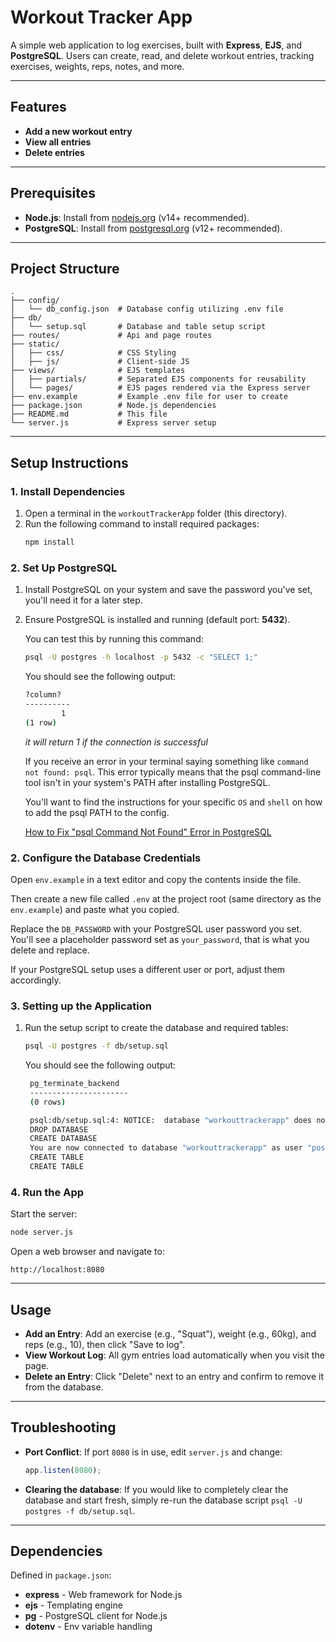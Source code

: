 # Workout Tracker App

A simple web application to log exercises, built with **Express**, **EJS**, and **PostgreSQL**. Users can create, read, and delete workout entries, tracking exercises, weights, reps, notes, and more.

---

## Features

- **Add a new workout entry**
- **View all entries**
- **Delete entries**

---

## Prerequisites

- **Node.js**: Install from [nodejs.org](https://nodejs.org/) (v14+ recommended).
- **PostgreSQL**: Install from [postgresql.org](https://www.postgresql.org/download/) (v12+ recommended).

---

## Project Structure

```
.
├── config/
│   └── db_config.json  # Database config utilizing .env file
├── db/
│   └── setup.sql       # Database and table setup script
├── routes/             # Api and page routes
├── static/
│   ├── css/            # CSS Styling
│   ├── js/             # Client-side JS
├── views/              # EJS templates
│   ├── partials/       # Separated EJS components for reusability
│   └── pages/          # EJS pages rendered via the Express server
├── env.example         # Example .env file for user to create
├── package.json        # Node.js dependencies
├── README.md           # This file
└── server.js           # Express server setup
```

---

## Setup Instructions

### 1. Install Dependencies

1. Open a terminal in the `workoutTrackerApp` folder (this directory).
2. Run the following command to install required packages:
   ```bash
   npm install
   ```

### 2. Set Up PostgreSQL

1. Install PostgreSQL on your system and save the password you've set, you'll need it for a later step.

2. Ensure PostgreSQL is installed and running (default port: **5432**).

   You can test this by running this command:

   ```bash
   psql -U postgres -h localhost -p 5432 -c "SELECT 1;"
   ```

   You should see the following output:

   ```bash
   ?column?
   ----------
           1
   (1 row)
   ```

   _it will return 1 if the connection is successful_

   If you receive an error in your terminal saying something like `command not found: psql`. This error typically means that the psql command-line tool isn't in your system's PATH after installing PostgreSQL.

   You'll want to find the instructions for your specific `OS` and `shell` on how to add the psql PATH to the config.

   [How to Fix "psql Command Not Found" Error in PostgreSQL](https://www.w3resource.com/PostgreSQL/snippets/psql-command-not-found.php#google_vignette)

### 2. Configure the Database Credentials

Open `env.example` in a text editor and copy the contents inside the file.

Then create a new file called `.env` at the project root (same directory as the `env.example`) and paste what you copied.

Replace the `DB_PASSWORD` with your PostgreSQL user password you set. You'll see a placeholder password set as `your_password`, that is what you delete and replace.

If your PostgreSQL setup uses a different user or port, adjust them accordingly.

### 3. Setting up the Application

1. Run the setup script to create the database and required tables:

   ```bash
   psql -U postgres -f db/setup.sql
   ```

   You should see the following output:

   ```bash
    pg_terminate_backend
    ----------------------
    (0 rows)

    psql:db/setup.sql:4: NOTICE:  database "workouttrackerapp" does not exist, skipping
    DROP DATABASE
    CREATE DATABASE
    You are now connected to database "workouttrackerapp" as user "postgres".
    CREATE TABLE
    CREATE TABLE
   ```

### 4. Run the App

Start the server:

```bash
node server.js
```

Open a web browser and navigate to:

```
http://localhost:8080
```

---

## Usage

- **Add an Entry**: Add an exercise (e.g., "Squat"), weight (e.g., 60kg), and reps (e.g., 10), then click "Save to log".
- **View Workout Log**: All gym entries load automatically when you visit the page.
- **Delete an Entry**: Click "Delete" next to an entry and confirm to remove it from the database.

---

## Troubleshooting

- **Port Conflict**: If port `8080` is in use, edit `server.js` and change:

  ```javascript
  app.listen(8080);
  ```

- **Clearing the database**: If you would like to completely clear the database and start fresh, simply re-run the database script `psql -U postgres -f db/setup.sql`.

---

## Dependencies

Defined in `package.json`:

- **express** - Web framework for Node.js
- **ejs** - Templating engine
- **pg** - PostgreSQL client for Node.js
- **dotenv** - Env variable handling
